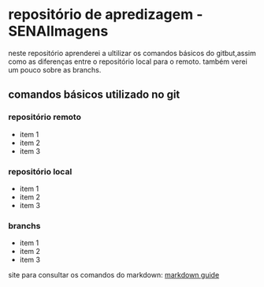 # repositório de apredizagem -SENAIImagens
neste repositório aprenderei a ultilizar os comandos básicos do gitbut,assim como as diferenças entre o repositório local para  o remoto. também verei um pouco sobre as branchs.

## comandos básicos utilizado no git 
### repositório remoto
- item 1
- item 2
- item 3

### repositório local
- item 1
- item 2
- item 3

### branchs
- item 1
- item 2
- item 3

site para consultar os comandos do markdown: [markdown guide](https://www.markdownguide.org/basic-syntax/)